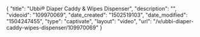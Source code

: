 {
    "title": "Ubbi&reg; Diaper Caddy &amp; Wipes Dispenser",
    "description": "",
    "videoid": "109970069",
    "date_created": "1502519103",
    "date_modified": "1504247455",
    "type": "captivate",
    "layout": "video",
    "url": "\/v\/ubbi-diaper-caddy-wipes-dispenser\/109970069"
}